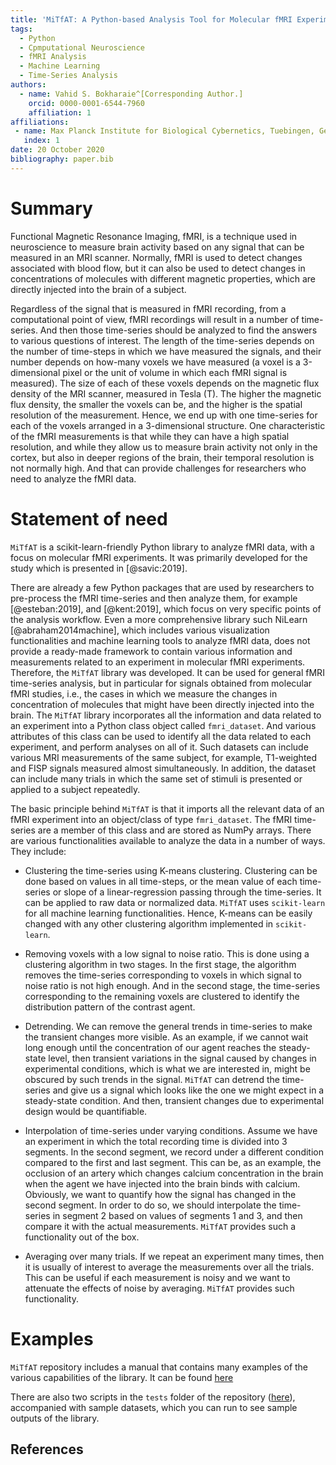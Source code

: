 ```yaml
---
title: 'MiTfAT: A Python-based Analysis Tool for Molecular fMRI Experiments.'
tags:
  - Python
  - Cpmputational Neuroscience
  - fMRI Analysis
  - Machine Learning
  - Time-Series Analysis
authors:
  - name: Vahid S. Bokharaie^[Corresponding Author.]
    orcid: 0000-0001-6544-7960
    affiliation: 1
affiliations:
 - name: Max Planck Institute for Biological Cybernetics, Tuebingen, Germany
   index: 1
date: 20 October 2020
bibliography: paper.bib
---
```



# Summary

Functional Magnetic Resonance Imaging, fMRI, is a technique used in neuroscience to measure brain activity based on any signal that can be measured in an MRI scanner. Normally, fMRI is used to detect changes associated with blood flow, but it can also be used to detect changes in concentrations of molecules with different magnetic properties, which are directly injected into the brain of a subject.

Regardless of the signal that is measured in fMRI recording, from a computational point of view, fMRI recordings will result in a number of time-series. And then those time-series should be analyzed to find the answers to various questions of interest. The length of the time-series depends on the number of time-steps in which we have measured the signals, and their number depends on how-many voxels we have measured (a voxel is a 3-dimensional pixel or the unit of volume in which each fMRI signal is measured). The size of each of these voxels depends on the magnetic flux density of the MRI scanner, measured in Tesla (T). The higher the magnetic flux density, the smaller the voxels can be, and the higher is the spatial resolution of the measurement. Hence, we end up with one time-series for each of the voxels arranged in a 3-dimensional structure. One characteristic of the fMRI measurements is that while they can have a high spatial resolution, and while they allow us to measure brain activity not only in the cortex, but also in deeper regions of the brain, their temporal resolution is not normally high. And that can provide challenges for researchers who need to analyze the fMRI data.

# Statement of need

`MiTfAT` is a scikit-learn-friendly Python library to analyze fMRI data, with a focus on molecular fMRI experiments. It was primarily developed for the study which is presented in [@savic:2019].

   There are already a few Python packages that are used by researchers to pre-process the fMRI time-series and then analyze them, for example [@esteban:2019], and [@kent:2019], which focus on very specific points of the analysis workflow. Even a more comprehensive library such NiLearn [@abraham2014machine], which includes various visualization functionalities and machine learning tools to analyze fMRI data, does not provide a ready-made framework to contain various information and measurements related to an experiment in molecular fMRI experiments. Therefore, the `MiTfAT` library was developed. It can be used for general fMRI time-series analysis, but in particular for signals obtained from molecular fMRI studies, i.e., the cases in which we measure the changes in concentration of molecules that might have been directly injected into the brain. The `MiTfAT` library incorporates all the information and data related to an experiment into a Python class object called `fmri_dataset`. And various attributes of this class can be used to identify all the data related to each experiment, and perform analyses on all of it. Such datasets can include various MRI measurements of the same subject, for example, T1-weighted and FISP signals measured almost simultaneously. In addition, the dataset can include many trials in which the same set of stimuli is presented or applied to a subject repeatedly.

   The basic principle behind `MiTfAT` is that it imports all the relevant data of an fMRI experiment into an object/class of type `fmri_dataset`. The fMRI time-series are a member of this class and are stored as NumPy arrays. There are various functionalities available to analyze the data in a number of ways. They include:

   - Clustering the time-series using K-means clustering. Clustering can be done based on values in all time-steps, or the mean value of each time-series or slope of a linear-regression passing through the time-series. It can be applied to raw data or normalized data. `MiTfAT` uses `scikit-learn` for all machine learning functionalities. Hence, K-means can be easily changed with any other clustering algorithm implemented in `scikit-learn`.

   - Removing voxels with a low signal to noise ratio. This is done using a clustering algorithm in two stages. In the first stage, the algorithm removes the time-series corresponding to voxels in which signal to noise ratio is not high enough. And in the second stage, the time-series corresponding to the remaining voxels are clustered to identify the distribution pattern of the contrast agent.

   - Detrending. We can remove the general trends in time-series to make the transient changes more visible. As an example, if we cannot wait long enough until the concentration of our agent reaches the steady-state level, then transient variations in the signal caused by changes in experimental conditions, which is what we are interested in, might be obscured by such trends in the signal. `MiTfAT` can detrend the time-series and give us a signal which looks like the one we might expect in a steady-state condition. And then, transient changes due to experimental design would be quantifiable.

   - Interpolation of time-series under varying conditions. Assume we have an experiment in which the total recording time is divided into 3 segments. In the second segment, we record under a different condition compared to the first and last segment. This can be, as an example, the occlusion of an artery which changes calcium concentration in the brain when the agent we have injected into the brain binds with calcium. Obviously, we want to quantify how the signal has changed in the second segment. In order to do so, we should interpolate the time-series in segment 2 based on values of segments 1 and 3, and then compare it with the actual measurements. `MiTfAT` provides such a functionality out of the box.

   - Averaging over many trials. If we repeat an experiment many times, then it is usually of interest to average the measurements over all the trials. This can be useful if each measurement is noisy and we want to attenuate the effects of noise by averaging. `MiTfAT` provides such functionality.

# Examples
`MiTfAT` repository includes a manual that contains many examples of the various capabilities of the library. It can be found [here](https://github.com/vahid-sb/MiTfAT/tree/master/docs/mitfat.pdf)

There are also two scripts in the `tests` folder of the repository ([here](https://github.com/vahid-sb/MiTfAT/tree/master/tests/)), accompanied with sample datasets, which you can run to see sample outputs of the library.

## References
